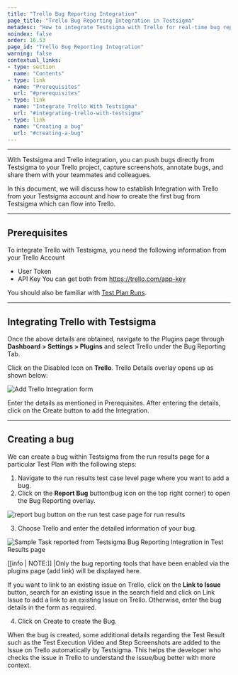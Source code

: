 ```yaml
---
title: "Trello Bug Reporting Integration"
page_title: "Trello Bug Reporting Integration in Testsigma"
metadesc: "How to integrate Testsigma with Trello for real-time bug reporting during Test Runs | Push bugs directly from Testsigma to your Trello project"
noindex: false
order: 16.53
page_id: "Trello Bug Reporting Integration"
warning: false
contextual_links:
- type: section
  name: "Contents"
- type: link
  name: "Prerequisites"
  url: "#prerequisites"
- type: link
  name: "Integrate Trello With Testsigma"
  url: "#integrating-trello-with-testsigma"
- type: link
  name: "Creating a bug"
  url: "#creating-a-bug"
---
```


---

With Testsigma and Trello integration, you can push bugs directly from Testsigma to your Trello project, capture screenshots, annotate bugs, and share them with your teammates and colleagues.

In this document, we will discuss how to establish Integration with Trello from your Testsigma account and how to create the first bug from Testsigma which can flow into Trello.

---
## **Prerequisites**

To integrate Trello with Testsigma, you need the following information from your Trello Account<br>
  *  User Token
  * API Key
You can get both from https://trello.com/app-key

You should also be familiar with [Test Plan Runs](https://testsigma.com/docs/runs/test-plan-executions/).

---
## **Integrating Trello with Testsigma**

Once the above details are obtained, navigate to the Plugins page through **Dashboard > Settings > Plugins** and select Trello under the Bug Reporting Tab.

Click on the Disabled Icon on **Trello**. Trello Details overlay opens up as shown below:

![Add Trello Integration form](https://docs.testsigma.com/images/trello/add-trello-integration-form.png)

Enter the details as mentioned in Prerequisites. After entering the details, click on the Create button to add the Integration.

---
## **Creating a bug**

We can create a bug within Testsigma from the run results page for a particular Test Plan with the following steps:

  1. Navigate to the run results test case level page where you want to add a bug.
  2. Click on the **Report Bug** button(bug icon on the top right corner) to open the Bug Reporting overlay.

  ![report bug button on the run test case page for run results](https://docs.testsigma.com/images/trello/run-results-test-case-page-report-bug-button-trello.png)

  3. Choose Trello and enter the detailed information of your bug.

![Sample Task reported from Testsigma Bug Reporting Integration in Test Results page](https://docs.testsigma.com/images/trello/plugins-create-trello-bug-form-filled.png)

[[info | NOTE:]]
|Only the bug reporting tools that have been enabled via the plugins page (add link) will be displayed here.

If you want to link to an existing issue on Trello, click on the **Link to Issue** button, search for an existing issue in the search field and click on Link Issue to add a link to an existing Issue on Trello. Otherwise, enter the bug details in the form as required.

  4. Click on Create to create the Bug.

When the bug is created, some additional details regarding the Test Result such as the Test Execution Video and Step Screenshots are added to the Issue on Trello automatically by Testsigma. This helps the developer who checks the issue in Trello to understand the issue/bug better with more context.


